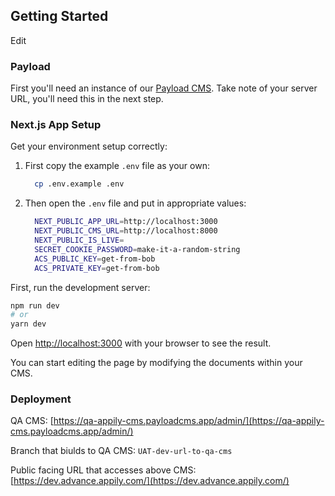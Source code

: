 ## Getting Started

Edit

### Payload

First you'll need an instance of our [Payload CMS](https://github.com/eab-agency/appily-cms). Take note of your server URL, you'll need this in the next step.

### Next.js App Setup

Get your environment setup correctly:

1. First copy the example `.env` file as your own:

   ```bash
     cp .env.example .env
   ```

2. Then open the `.env` file and put in appropriate values:

   ```bash
     NEXT_PUBLIC_APP_URL=http://localhost:3000
     NEXT_PUBLIC_CMS_URL=http://localhost:8000
     NEXT_PUBLIC_IS_LIVE=
     SECRET_COOKIE_PASSWORD=make-it-a-random-string
     ACS_PUBLIC_KEY=get-from-bob
     ACS_PRIVATE_KEY=get-from-bob
   ```

First, run the development server:

```bash
npm run dev
# or
yarn dev
```

Open [http://localhost:3000](http://localhost:3000) with your browser to see the result.

You can start editing the page by modifying the documents within your CMS.

### Deployment

QA CMS: [https://qa-appily-cms.payloadcms.app/admin/](https://qa-appily-cms.payloadcms.app/admin/)

Branch that biulds to QA CMS: `UAT-dev-url-to-qa-cms`

Public facing URL that accesses above CMS: [https://dev.advance.appily.com/](https://dev.advance.appily.com/)
